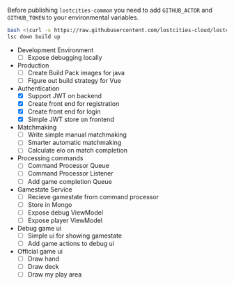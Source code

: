 Before publishing `lostcities-common` you need to add `GITHUB_ACTOR` and `GITHUB_TOKEN` to your environmental variables.


```bash
bash <(curl -s https://raw.githubusercontent.com/lostcities-cloud/lostcities-infrastructure/master/bin/install.sh)
lsc down build up
```

* Development Environment
  * [ ] Expose debugging locally
* Production
  * [ ] Create Build Pack images for java
  * [ ] Figure out build strategy for Vue  

* Authentication
  * [x] Support JWT on backend
  * [x] Create front end for registration
  * [x] Create front end for login
  * [x] Simple JWT store on frontend
* Matchmaking
  * [ ] Write simple manual matchmaking
  * [ ] Smarter automatic matchmaking
  * [ ] Calculate elo on match completion
* Processing commands
  * [ ] Command Processor Queue
  * [ ] Command Processor Listener
  * [ ] Add game completion Queue
* Gamestate Service
  * [ ] Recieve gamestate from command processor
  * [ ] Store in Mongo
  * [ ] Expose debug ViewModel
  * [ ] Expose player ViewModel

* Debug game ui
  * [ ] Simple ui for showing gamestate
  * [ ] Add game actions to debug ui
* Official game ui
  * [ ] Draw hand
  * [ ] Draw deck
  * [ ] Draw my play area
